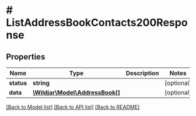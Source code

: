 # # ListAddressBookContacts200Response

## Properties

Name | Type | Description | Notes
------------ | ------------- | ------------- | -------------
**status** | **string** |  | [optional]
**data** | [**\Wildjar\Model\AddressBook[]**](AddressBook.md) |  | [optional]

[[Back to Model list]](../../README.md#models) [[Back to API list]](../../README.md#endpoints) [[Back to README]](../../README.md)
